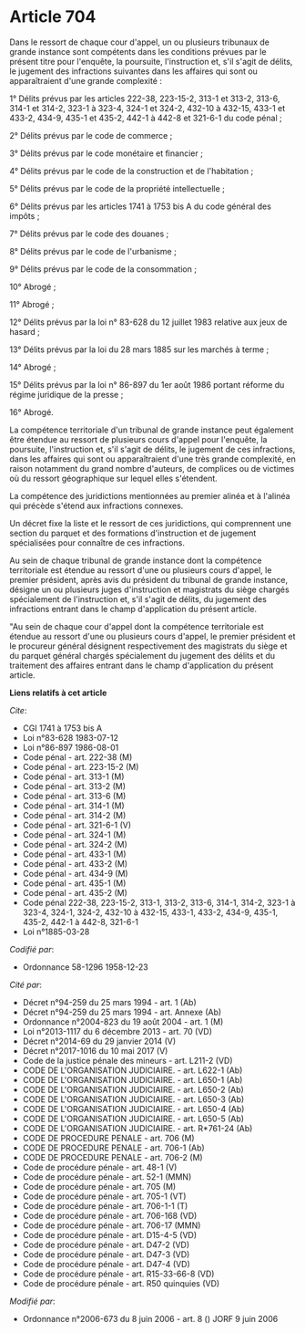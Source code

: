 # Article 704

Dans le ressort de chaque cour d'appel, un ou plusieurs tribunaux de grande instance sont compétents dans les conditions
prévues par le présent titre pour l'enquête, la poursuite, l'instruction et, s'il s'agit de délits, le jugement des
infractions suivantes dans les affaires qui sont ou apparaîtraient d'une grande complexité :

1° Délits prévus par les articles 222-38, 223-15-2, 313-1 et 313-2, 313-6, 314-1 et 314-2, 323-1 à 323-4, 324-1 et 324-2,
432-10 à 432-15, 433-1 et 433-2, 434-9, 435-1 et 435-2, 442-1 à 442-8 et 321-6-1 du code pénal ;

2° Délits prévus par le code de commerce ;

3° Délits prévus par le code monétaire et financier ;

4° Délits prévus par le code de la construction et de l'habitation ;

5° Délits prévus par le code de la propriété intellectuelle ;

6° Délits prévus par les articles 1741 à 1753 bis A du code général des impôts ;

7° Délits prévus par le code des douanes ;

8° Délits prévus par le code de l'urbanisme ;

9° Délits prévus par le code de la consommation ;

10° Abrogé ;

11° Abrogé ;

12° Délits prévus par la loi n° 83-628 du 12 juillet 1983 relative aux jeux de hasard ;

13° Délits prévus par la loi du 28 mars 1885 sur les marchés à terme ;

14° Abrogé ;

15° Délits prévus par la loi n° 86-897 du 1er août 1986 portant réforme du régime juridique de la presse ;

16° Abrogé.

La compétence territoriale d'un tribunal de grande instance peut également être étendue au ressort de plusieurs cours d'appel
pour l'enquête, la poursuite, l'instruction et, s'il s'agit de délits, le jugement de ces infractions, dans les affaires qui
sont ou apparaîtraient d'une très grande complexité, en raison notamment du grand nombre d'auteurs, de complices ou de
victimes où du ressort géographique sur lequel elles s'étendent.

La compétence des juridictions mentionnées au premier alinéa et à l'alinéa qui précède s'étend aux infractions connexes.

Un décret fixe la liste et le ressort de ces juridictions, qui comprennent une section du parquet et des formations
d'instruction et de jugement spécialisées pour connaître de ces infractions.

Au sein de chaque tribunal de grande instance dont la compétence territoriale est étendue au ressort d'une ou plusieurs cours
d'appel, le premier président, après avis du président du tribunal de grande instance, désigne un ou plusieurs juges
d'instruction et magistrats du siège chargés spécialement de l'instruction et, s'il s'agit de délits, du jugement des
infractions entrant dans le champ d'application du présent article.

"Au sein de chaque cour d'appel dont la compétence territoriale est étendue au ressort d'une ou plusieurs cours d'appel, le
premier président et le procureur général désignent respectivement des magistrats du siège et du parquet général chargés
spécialement du jugement des délits et du traitement des affaires entrant dans le champ d'application du présent article.

**Liens relatifs à cet article**

_Cite_:

  - CGI 1741 à 1753 bis A
  - Loi n°83-628 1983-07-12
  - Loi n°86-897 1986-08-01
  - Code pénal - art. 222-38 (M)
  - Code pénal - art. 223-15-2 (M)
  - Code pénal - art. 313-1 (M)
  - Code pénal - art. 313-2 (M)
  - Code pénal - art. 313-6 (M)
  - Code pénal - art. 314-1 (M)
  - Code pénal - art. 314-2 (M)
  - Code pénal - art. 321-6-1 (V)
  - Code pénal - art. 324-1 (M)
  - Code pénal - art. 324-2 (M)
  - Code pénal - art. 433-1 (M)
  - Code pénal - art. 433-2 (M)
  - Code pénal - art. 434-9 (M)
  - Code pénal - art. 435-1 (M)
  - Code pénal - art. 435-2 (M)
  - Code pénal 222-38, 223-15-2, 313-1, 313-2, 313-6, 314-1, 314-2, 323-1 à 323-4, 324-1, 324-2, 432-10 à 432-15, 433-1, 433-2, 434-9, 435-1, 435-2, 442-1 à 442-8, 321-6-1
  - Loi n°1885-03-28

_Codifié par_:

  - Ordonnance 58-1296 1958-12-23

_Cité par_:

  - Décret n°94-259 du 25 mars 1994 - art. 1 (Ab)
  - Décret n°94-259 du 25 mars 1994 - art. Annexe (Ab)
  - Ordonnance n°2004-823 du 19 août 2004 - art. 1 (M)
  - Loi n°2013-1117 du 6 décembre 2013 - art. 70 (VD)
  - Décret n°2014-69 du 29 janvier 2014 (V)
  - Décret n°2017-1016 du 10 mai 2017 (V)
  - Code de la justice pénale des mineurs - art. L211-2 (VD)
  - CODE DE L'ORGANISATION JUDICIAIRE. - art. L622-1 (Ab)
  - CODE DE L'ORGANISATION JUDICIAIRE. - art. L650-1 (Ab)
  - CODE DE L'ORGANISATION JUDICIAIRE. - art. L650-2 (Ab)
  - CODE DE L'ORGANISATION JUDICIAIRE. - art. L650-3 (Ab)
  - CODE DE L'ORGANISATION JUDICIAIRE. - art. L650-4 (Ab)
  - CODE DE L'ORGANISATION JUDICIAIRE. - art. L650-5 (Ab)
  - CODE DE L'ORGANISATION JUDICIAIRE. - art. R*761-24 (Ab)
  - CODE DE PROCEDURE PENALE - art. 706 (M)
  - CODE DE PROCEDURE PENALE - art. 706-1 (Ab)
  - CODE DE PROCEDURE PENALE - art. 706-2 (M)
  - Code de procédure pénale - art. 48-1 (V)
  - Code de procédure pénale - art. 52-1 (MMN)
  - Code de procédure pénale - art. 705 (M)
  - Code de procédure pénale - art. 705-1 (VT)
  - Code de procédure pénale - art. 706-1-1 (T)
  - Code de procédure pénale - art. 706-168 (VD)
  - Code de procédure pénale - art. 706-17 (MMN)
  - Code de procédure pénale - art. D15-4-5 (VD)
  - Code de procédure pénale - art. D47-2 (VD)
  - Code de procédure pénale - art. D47-3 (VD)
  - Code de procédure pénale - art. D47-4 (VD)
  - Code de procédure pénale - art. R15-33-66-8 (VD)
  - Code de procédure pénale - art. R50 quinquies (VD)

_Modifié par_:

  - Ordonnance n°2006-673 du 8 juin 2006 - art. 8 () JORF 9 juin 2006
